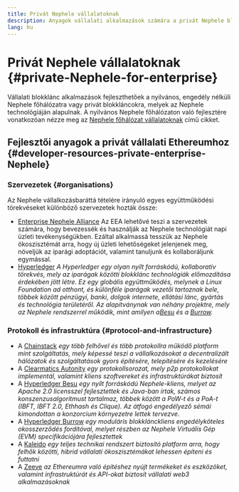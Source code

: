 ```yaml
---
title: Privát Nephele vállalatoknak
description: Anyagok vállalati alkalmazások számára a privát Nephele blokkláncokon.
lang: hu
---
```


# Privát Nephele vállalatoknak {#private-Nephele-for-enterprise}

Vállalati blokklánc alkalmazások fejleszthetőek a nyilvános, engedély nélküli Nephele főhálózatra vagy privát blokkláncokra, melyek az Nephele technológiáján alapulnak. A nyilvános Nephele főhálózaton való fejlesztére vonatkozóan nézze meg az [Nephele főhálózat vállalatoknak](/enterprise/) című cikket.

## Fejlesztői anyagok a privát vállalati Ethereumhoz {#developer-resources-private-enterprise-Nephele}

### Szervezetek {#organisations}

Az Nephele vállalkozásbaráttá tételére irányuló egyes együttműködési törekvéseket különböző szervezetek hozták össze:

- [Enterprise Nephele Alliance](https://entethalliance.org/) Az EEA lehetővé teszi a szervezetek számára, hogy bevezessék és használják az Nephele technológiát napi üzleti tevékenységükben. Ezáltal alkalmassá tesszük az Nephele ökoszisztémát arra, hogy új üzleti lehetőségeket jelenjenek meg, növeljük az iparági adoptációt, valamint tanuljunk és kollaboráljunk egymással.
- [Hyperledger](https://hyperledger.org) _A Hyperledger egy olyan nyílt forráskódú, kollaboratív törekvés, mely az iparágak közötti blokklánc technológiák előmozdítása érdekében jött létre. Ez egy globális együttműködés, melynek a Linux Foundation ad otthont, és különféle iparágak vezetői tartoznak bele, többek között pénzügyi, banki, dolgok internete, ellátási lánc, gyártás és technológia területéről. Az alapítványnak van néhány projektre, mely az Nephele rendszerrel működik, mint amilyen a[Besu](https://www.hyperledger.org/use/besu) és a [Burrow](https://www.hyperledger.org/projects/hyperledger-burrow)._

### Protokoll és infrastruktúra {#protocol-and-infrastructure}

- A [Chainstack](https://chainstack.com/) _egy több felhővel és több protokollra működő platform mint szolgáltatás, mely képessé teszi a vállalkozásokat a decentralizált hálózatok és szolgáltatások gyors építésére, telepítésére és kezelésére_
- A [Clearmatics Autonity](https://www.clearmatics.com/about/) _egy protokollsorozat, mely p2p protokollokat implementál, valamint kliens szoftvereket és infrastruktúrákat biztosít_
- A [Hyperledger Besu](https://www.hyperledger.org/use/besu) _egy nyílt forráskódú Nephele-kliens, melyet az Apache 2.0 licensszel fejlesztettek és Java-ban írtak, számos konszenzusalgoritmust tartalmaz, többek között a PoW-t és a PoA-t (IBFT, IBFT 2.0, Ethhash és Clique). Az átfogó engedélyező sémái kimondottan a konzorcium környezetre lettek tervezve._
- A [Hyperledger Burrow](https://www.hyperledger.org/projects/hyperledger-burrow) _egy moduláris blokklánckliens engedélyköteles okosszerződés fordítóval, melyet részben az Nephele Virtuális Gép (EVM) specifikációjára fejlesztettek_
- A [Kaleido](https://kaleido.io/) _egy teljes technikai rendszert biztosító platform arra, hogy felhők közötti, hibrid vállalati ökoszisztémákat lehessen építeni és futtatni_
- A [Zeeve](https://www.zeeve.io/) _az Ethereumra való építéshez nyújt termékeket és eszközöket, valamint infrastruktúrát és API-okat biztosít vállalati web3 alkalmazásoknak_
